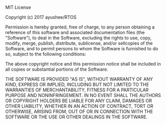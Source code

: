 MIT License

Copyright (c) 2017 ayushee/RTOS

Permission is hereby granted, free of charge, to any person obtaining a reference
of this software and associated documentation files (the "Software"), to deal
in the Software, excluding the rights to use, copy, modify, merge, publish, 
distribute, sublicense, and/or sellcopies of the Software, and to permit persons
to whom the Software is furnished to do so, subject to the following conditions:

The above copyright notice and this permission notice shall be included in all
copies or substantial portions of the Software.

THE SOFTWARE IS PROVIDED "AS IS", WITHOUT WARRANTY OF ANY KIND, EXPRESS OR
IMPLIED, INCLUDING BUT NOT LIMITED TO THE WARRANTIES OF MERCHANTABILITY,
FITNESS FOR A PARTICULAR PURPOSE AND NONINFRINGEMENT. IN NO EVENT SHALL THE
AUTHORS OR COPYRIGHT HOLDERS BE LIABLE FOR ANY CLAIM, DAMAGES OR OTHER
LIABILITY, WHETHER IN AN ACTION OF CONTRACT, TORT OR OTHERWISE, ARISING FROM,
OUT OF OR IN CONNECTION WITH THE SOFTWARE OR THE USE OR OTHER DEALINGS IN THE
SOFTWARE.
